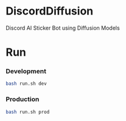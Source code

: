 # DiscordDiffusion
Discord AI Sticker Bot using Diffusion Models


# Run

### Development
```bash
bash run.sh dev
```

### Production
```bash
bash run.sh prod
```

